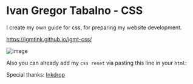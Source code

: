 # Ivan Gregor Tabalno - CSS

I create my own guide for css, for preparing my website development.

https://igmtink.github.io/igmt-css/

![image](https://user-images.githubusercontent.com/116453313/198870521-5a8bbc82-df15-458c-9328-ff0615ffbe54.png)

Also you can already add my `css reset` via pasting this line in your `html`:
<link rel="stylesheet" href="https://cdn.jsdelivr.net/gh/igmtink/igmt-css/css/igmtink-css-reset.min.css">

Special thanks: [Inkdrop](https://www.inkdrop.app/)
